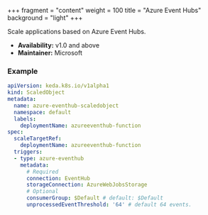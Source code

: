 +++
fragment = "content"
weight = 100
title = "Azure Event Hubs"
background = "light"
+++

Scale applications based on Azure Event Hubs.

<!--more-->

* **Availability:** v1.0 and above
* **Maintainer:** Microsoft

### Example

```yaml
apiVersion: keda.k8s.io/v1alpha1
kind: ScaledObject
metadata:
  name: azure-eventhub-scaledobject
  namespace: default
  labels:
    deploymentName: azureeventhub-function
spec:
  scaleTargetRef:
    deploymentName: azureeventhub-function
  triggers:
  - type: azure-eventhub
    metadata:
      # Required
      connection: EventHub
      storageConnection: AzureWebJobsStorage
      # Optional
      consumerGroup: $Default # default: $Default
      unprocessedEventThreshold: '64' # default 64 events.
```